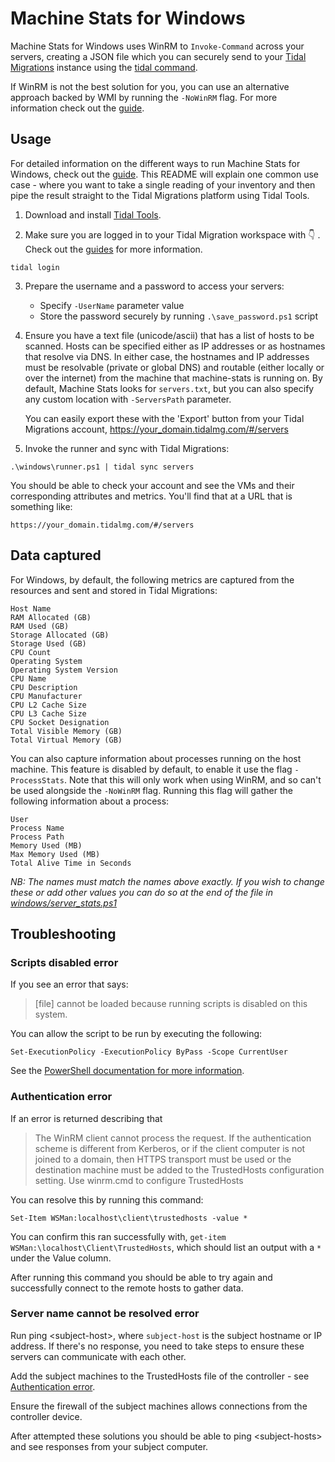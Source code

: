# Machine Stats for Windows

Machine Stats for Windows uses WinRM to `Invoke-Command` across your servers, creating a JSON file which you can securely send to your [Tidal Migrations](https://tidalmigrations.com/) instance using the [tidal command](https://tidalmigrations.com/tidal-tools/).

If WinRM is not the best solution for you, you can use an alternative approach backed by WMI by running the `-NoWinRM` flag. For more information check out the [guide](https://guides.tidalmg.com/machine_stats.html#gather-machine-stats-without-winrm).

## Usage

For detailed information on the different ways to run Machine Stats for Windows, check out the [guide](https://guides.tidalmg.com/machine_stats.html#windows). This README will explain one common use case - where you want to take a single reading of your inventory and then pipe the result straight to the Tidal Migrations platform using Tidal Tools.

1) Download and install [Tidal Tools](https://get.tidal.sh/).

2) Make sure you are logged in to your Tidal Migration workspace with 👇 . Check out the [guides](https://guides.tidalmg.com/tidal-tools.html#using-tidal-tools) for more information.
```
tidal login
```

3) Prepare the username and a password to access your servers:
    - Specify `-UserName` parameter value
    - Store the password securely by running `.\save_password.ps1` script

4) Ensure you have a text file (unicode/ascii) that has a list of hosts to be scanned. Hosts can be specified either as IP addresses or as hostnames that resolve via DNS. In either case, the hostnames and IP addresses must be resolvable (private or global DNS) and routable (either locally or over the internet) from the machine that machine-stats is running on. By default, Machine Stats looks for `servers.txt`, but you can also specify any custom location with `-ServersPath` parameter.

   You can easily export these with the 'Export' button from your Tidal Migrations account, https://your_domain.tidalmg.com/#/servers

5) Invoke the runner and sync with Tidal Migrations:
```
.\windows\runner.ps1 | tidal sync servers
```

You should be able to check your account and see the VMs and their corresponding attributes and metrics. You'll find that at a URL that is something like:

`https://your_domain.tidalmg.com/#/servers`

## Data captured

For Windows, by default, the following metrics are captured from the resources and sent and stored in Tidal Migrations:

```
Host Name
RAM Allocated (GB)
RAM Used (GB)
Storage Allocated (GB)
Storage Used (GB)
CPU Count
Operating System
Operating System Version
CPU Name
CPU Description
CPU Manufacturer
CPU L2 Cache Size
CPU L3 Cache Size
CPU Socket Designation
Total Visible Memory (GB)
Total Virtual Memory (GB)
```

You can also capture information about processes running on the host machine. This feature is disabled by default, to enable it use the flag `-ProcessStats`. Note that this will only work when using WinRM, and so can't be used alongside the `-NoWinRM` flag. Running this flag will gather the following information about a process:
```
User
Process Name
Process Path
Memory Used (MB)
Max Memory Used (MB)
Total Alive Time in Seconds
```

*NB: The names must match the names above exactly. If you wish to change these or add other values you can do so at the end of the file in [windows/server_stats.ps1](windows/server_stats.ps1)*


## Troubleshooting

### Scripts disabled error

If you see an error that says:

>[file] cannot be loaded because running scripts is disabled on this system.

You can allow the script to be run by executing the following:

```
Set-ExecutionPolicy -ExecutionPolicy ByPass -Scope CurrentUser
```

See the [PowerShell documentation for more information](https://docs.microsoft.com/en-us/powershell/module/microsoft.powershell.security/set-executionpolicy).

### Authentication error

If an error is returned describing that

>The WinRM client cannot process the request. If the authentication scheme is different from Kerberos, or if the client computer is not joined to a domain, then HTTPS transport must be used or the destination machine must be added to the TrustedHosts configuration setting. Use winrm.cmd to configure TrustedHosts

You can resolve this by running this command:

```
Set-Item WSMan:localhost\client\trustedhosts -value *
```

You can confirm this ran successfully with, `get-item WSMan:\localhost\Client\TrustedHosts`, which should list an output with a `*` under the Value column.

After running this command you should be able to try again and successfully connect to the remote hosts to gather data.

### Server name cannot be resolved error

Run ping \<subject-host\>, where `subject-host` is the subject hostname or IP address. If there's no response, you need to take steps to ensure these servers can communicate with each other.

Add the subject machines to the TrustedHosts file of the controller - see [Authentication error](#authentication-error).

Ensure the firewall of the subject machines allows connections from the controller device.

After attempted these solutions you should be able to ping \<subject-hosts\> and see responses from your subject computer.
